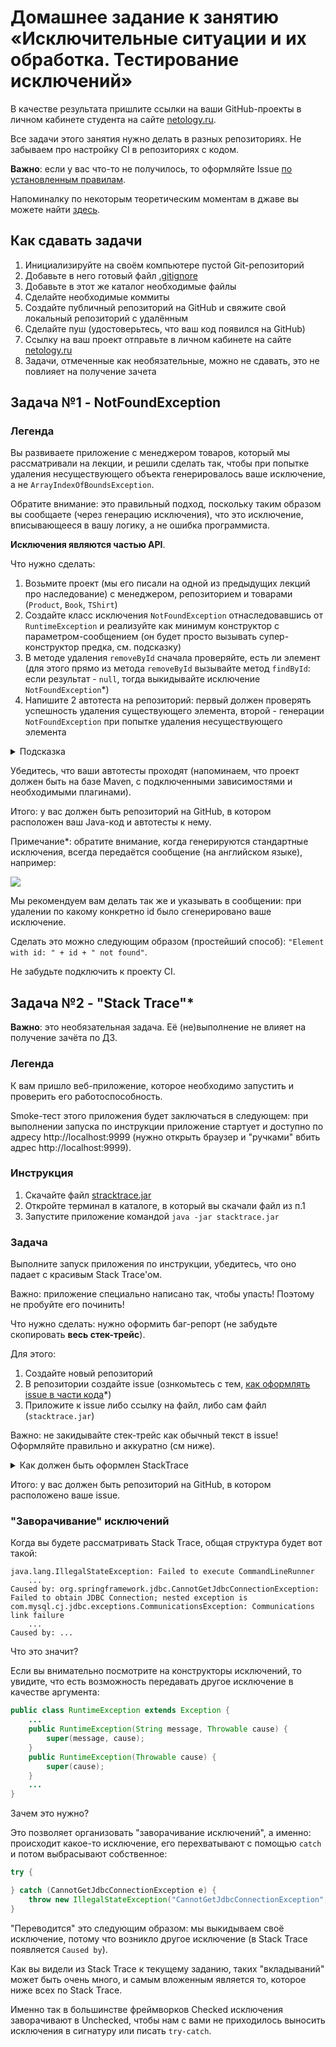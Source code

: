 # Домашнее задание к занятию «Исключительные ситуации и их обработка. Тестирование исключений»

В качестве результата пришлите ссылки на ваши GitHub-проекты в личном кабинете студента на сайте [netology.ru](https://netology.ru).

Все задачи этого занятия нужно делать в разных репозиториях.
Не забываем про настройку CI в репозиториях с кодом.

**Важно**: если у вас что-то не получилось, то оформляйте Issue [по установленным правилам](../report-requirements.md).

Напоминалку по некоторым теоретическим моментам в джаве вы можете найти [здесь](../tips/tips.md).

## Как сдавать задачи

1. Инициализируйте на своём компьютере пустой Git-репозиторий
1. Добавьте в него готовый файл [.gitignore](../.gitignore)
1. Добавьте в этот же каталог необходимые файлы
1. Сделайте необходимые коммиты
1. Создайте публичный репозиторий на GitHub и свяжите свой локальный репозиторий с удалённым
1. Сделайте пуш (удостоверьтесь, что ваш код появился на GitHub)
1. Ссылку на ваш проект отправьте в личном кабинете на сайте [netology.ru](https://netology.ru)
1. Задачи, отмеченные как необязательные, можно не сдавать, это не повлияет на получение зачета

## Задача №1 - NotFoundException

### Легенда

Вы развиваете приложение с менеджером товаров, который мы рассматривали на лекции, и решили сделать так, чтобы при попытке удаления несуществующего объекта генерировалось ваше исключение, а не `ArrayIndexOfBoundsException`.

Обратите внимание: это правильный подход, поскольку таким образом вы сообщаете (через генерацию исключения), что это исключение, вписывающееся в вашу логику, а не ошибка программиста.

**Исключения являются частью API**.

Что нужно сделать:
1. Возьмите проект (мы его писали на одной из предыдущих лекций про наследование) с менеджером, репозиторием и товарами (`Product`, `Book`, `TShirt`)
1. Создайте класс исключения `NotFoundException` отнаследовавшись от `RuntimeException` и реализуйте как минимум конструктор с параметром-сообщением (он будет просто вызывать супер-конструктор предка, см. подсказку)
1. В методе удаления `removeById` сначала проверяйте, есть ли элемент (для этого прямо из метода `removeById` вызывайте метод `findById`: если результат - `null`, тогда выкидывайте исключение `NotFoundException`*)
1. Напишите 2 автотеста на репозиторий: первый должен проверять успешность удаления существующего элемента, второй - генерации `NotFoundException` при попытке удаления несуществующего элемента

<details>
<summary>Подсказка</summary>
Конструктор вашего исключения должен выглядеть как-то так:

```java
	public NotFoundException(String s) {
		super(s);
	}
```
</details>

Убедитесь, что ваши автотесты проходят (напоминаем, что проект должен быть на базе Maven, с подключенными зависимостями и необходимыми плагинами).

Итого: у вас должен быть репозиторий на GitHub, в котором расположен ваш Java-код и автотесты к нему.

Примечание*: обратите внимание, когда генерируются стандартные исключения, всегда передаётся сообщение (на английском языке), например:

![](pic/exception.png)

Мы рекомендуем вам делать так же и указывать в сообщении: при удалении по какому конкретно id было сгенерировано ваше исключение.

Сделать это можно следующим образом (простейший способ): ```"Element with id: " + id + " not found"```.

Не забудьте подключить к проекту CI.

## Задача №2 - "Stack Trace"*

**Важно**: это необязательная задача. Её (не)выполнение не влияет на получение зачёта по ДЗ.

### Легенда

К вам пришло веб-приложение, которое необходимо запустить и проверить его работоспособность.

Smoke-тест этого приложения будет заключаться в следующем: при выполнении запуска по инструкции приложение стартует и доступно по адресу http://localhost:9999 (нужно открыть браузер и "ручками" вбить адрес http://localhost:9999).

### Инструкция

1. Скачайте файл [stracktrace.jar](artifacts/stacktrace.jar)
1. Откройте терминал в каталоге, в который вы скачали файл из п.1
1. Запустите приложение командой `java -jar stacktrace.jar`

### Задача

Выполните запуск приложения по инструкции, убедитесь, что оно падает с красивым Stack Trace'ом.

Важно: приложение специально написано так, чтобы упасть! Поэтому не пробуйте его починить!

Что нужно сделать: нужно оформить баг-репорт (не забудьте скопировать **весь стек-трейс**).

Для этого:
1. Создайте новый репозиторий
1. В репозитории создайте issue (ознкомьтесь с тем, [как оформлять issue в части кода](https://help.github.com/en/github/writing-on-github/basic-writing-and-formatting-syntax#quoting-code)*)
1. Приложите к issue либо ссылку на файл, либо сам файл (`stacktrace.jar`)

Важно: не закидывайте стек-трейс как обычный текст в issue! Оформляйте правильно и аккуратно (см ниже).

<details>
<summary>Как должен быть оформлен StackTrace</summary>
    
Он должен быть оформлен вот так (в тройных бэктиках):

```
Exception in thread "main" java.lang.UnsupportedClassVersionError: ru/netology/stacktrace/StacktraceApplication has been compiled by a more recent version of the Java Runtime (class file version 55.0), this version of the Java Runtime only recognizes class file versions up to 52.0
	at java.lang.ClassLoader.defineClass1(Native Method)
	at java.lang.ClassLoader.defineClass(ClassLoader.java:763)
	at java.security.SecureClassLoader.defineClass(SecureClassLoader.java:142)
	at java.net.URLClassLoader.defineClass(URLClassLoader.java:467)
	at java.net.URLClassLoader.access$100(URLClassLoader.java:73)
	at java.net.URLClassLoader$1.run(URLClassLoader.java:368)
	at java.net.URLClassLoader$1.run(URLClassLoader.java:362)
	at java.security.AccessController.doPrivileged(Native Method)
	at java.net.URLClassLoader.findClass(URLClassLoader.java:361)
	at java.lang.ClassLoader.loadClass(ClassLoader.java:424)
	at org.springframework.boot.loader.LaunchedURLClassLoader.loadClass(LaunchedURLClassLoader.java:92)
	at java.lang.ClassLoader.loadClass(ClassLoader.java:357)
	at org.springframework.boot.loader.MainMethodRunner.run(MainMethodRunner.java:46)
	at org.springframework.boot.loader.Launcher.launch(Launcher.java:87)
	at org.springframework.boot.loader.Launcher.launch(Launcher.java:51)
	at org.springframework.boot.loader.JarLauncher.main(JarLauncher.java:52)
```

А не вот так (просто лапшой текста):

Exception in thread "main" java.lang.UnsupportedClassVersionError: ru/netology/stacktrace/StacktraceApplication has been compiled by a more recent version of the Java Runtime (class file version 55.0), this version of the Java Runtime only recognizes class file versions up to 52.0
	at java.lang.ClassLoader.defineClass1(Native Method)
	at java.lang.ClassLoader.defineClass(ClassLoader.java:763)
	at java.security.SecureClassLoader.defineClass(SecureClassLoader.java:142)
	at java.net.URLClassLoader.defineClass(URLClassLoader.java:467)
	at java.net.URLClassLoader.access$100(URLClassLoader.java:73)
	at java.net.URLClassLoader$1.run(URLClassLoader.java:368)
	at java.net.URLClassLoader$1.run(URLClassLoader.java:362)
	at java.security.AccessController.doPrivileged(Native Method)
	at java.net.URLClassLoader.findClass(URLClassLoader.java:361)
	at java.lang.ClassLoader.loadClass(ClassLoader.java:424)
	at org.springframework.boot.loader.LaunchedURLClassLoader.loadClass(LaunchedURLClassLoader.java:92)
	at java.lang.ClassLoader.loadClass(ClassLoader.java:357)
	at org.springframework.boot.loader.MainMethodRunner.run(MainMethodRunner.java:46)
	at org.springframework.boot.loader.Launcher.launch(Launcher.java:87)
	at org.springframework.boot.loader.Launcher.launch(Launcher.java:51)
	at org.springframework.boot.loader.JarLauncher.main(JarLauncher.java:52)
</details>

Итого: у вас должен быть репозиторий на GitHub, в котором расположено ваше issue.

### "Заворачивание" исключений

Когда вы будете рассматривать Stack Trace, общая структура будет вот такой:

```
java.lang.IllegalStateException: Failed to execute CommandLineRunner
    ...
Caused by: org.springframework.jdbc.CannotGetJdbcConnectionException: Failed to obtain JDBC Connection; nested exception is com.mysql.cj.jdbc.exceptions.CommunicationsException: Communications link failure
    ...
Caused by: ...
```

Что это значит?

Если вы внимательно посмотрите на конструкторы исключений, то увидите, что есть возможность передавать другое исключение в качестве аргумента:

```java
public class RuntimeException extends Exception {
    ...
    public RuntimeException(String message, Throwable cause) {
        super(message, cause);
    }
    public RuntimeException(Throwable cause) {
        super(cause);
    }
    ...
}
```

Зачем это нужно?

Это позволяет организовать "заворачивание исключений", а именно: происходит какое-то исключение, его перехватывают с помощью `catch` и потом выбрасывают собственное:
```java
try {

} catch (CannotGetJdbcConnectionException e) {
    throw new IllegalStateException("CannotGetJdbcConnectionException", e);
}
```

"Переводится" это следующим образом: мы выкидываем своё исключение, потому что возникло другое исключение (в Stack Trace появляется `Caused by`).

Как вы видели из Stack Trace к текущему заданию, таких "вкладываний" может быть очень много, и самым вложенным является то, которое ниже всех по Stack Trace.

Именно так в большинстве фреймворков Checked исключения заворачивают в Unchecked, чтобы нам с вами не приходилось выносить исключения в сигнатуру или писать `try-catch`.
